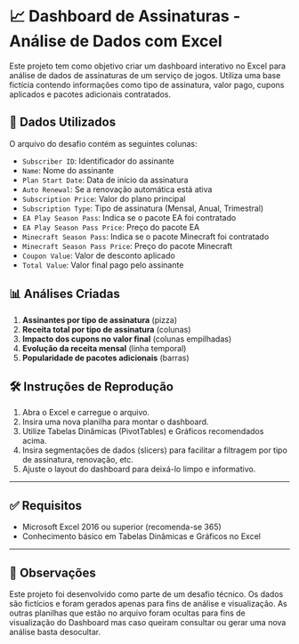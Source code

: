 # 📈 Dashboard de Assinaturas - Análise de Dados com Excel

Este projeto tem como objetivo criar um dashboard interativo no Excel para análise de dados de assinaturas de um serviço de jogos. Utiliza uma base fictícia contendo informações como tipo de assinatura, valor pago, cupons aplicados e pacotes adicionais contratados.

## 📂 Dados Utilizados

O arquivo do desafio contém as seguintes colunas:

- `Subscriber ID`: Identificador do assinante
- `Name`: Nome do assinante
- `Plan Start Date`: Data de início da assinatura
- `Auto Renewal`: Se a renovação automática está ativa
- `Subscription Price`: Valor do plano principal
- `Subscription Type`: Tipo de assinatura (Mensal, Anual, Trimestral)
- `EA Play Season Pass`: Indica se o pacote EA foi contratado
- `EA Play Season Pass Price`: Preço do pacote EA
- `Minecraft Season Pass`: Indica se o pacote Minecraft foi contratado
- `Minecraft Season Pass Price`: Preço do pacote Minecraft
- `Coupon Value`: Valor de desconto aplicado
- `Total Value`: Valor final pago pelo assinante

## 📊 Análises Criadas

1. **Assinantes por tipo de assinatura** (pizza)
2. **Receita total por tipo de assinatura** (colunas)
3. **Impacto dos cupons no valor final** (colunas empilhadas)
4. **Evolução da receita mensal** (linha temporal)
5. **Popularidade de pacotes adicionais** (barras)

## 🛠️ Instruções de Reprodução

1. Abra o Excel e carregue o arquivo.
2. Insira uma nova planilha para montar o dashboard.
3. Utilize Tabelas Dinâmicas (PivotTables) e Gráficos recomendados acima.
4. Insira segmentações de dados (slicers) para facilitar a filtragem por tipo de assinatura, renovação, etc.
5. Ajuste o layout do dashboard para deixá-lo limpo e informativo.

---

## ✅ Requisitos

- Microsoft Excel 2016 ou superior (recomenda-se 365)
- Conhecimento básico em Tabelas Dinâmicas e Gráficos no Excel

---

## 📌 Observações

Este projeto foi desenvolvido como parte de um desafio técnico. Os dados são fictícios e foram gerados apenas para fins de análise e visualização.
As outras planilhas que estão no arquivo foram ocultas para fins de visualização do Dashboard mas caso queiram consultar ou gerar uma nova análise basta desocultar.
